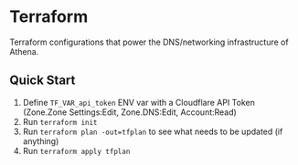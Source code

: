 # Terraform

Terraform configurations that power the DNS/networking infrastructure of Athena.

## Quick Start

1. Define `TF_VAR_api_token` ENV var with a Cloudflare API Token (Zone.Zone Settings:Edit, Zone.DNS:Edit, Account:Read)
1. Run `terraform init`
1. Run `terraform plan -out=tfplan` to see what needs to be updated (if anything)
1. Run `terraform apply tfplan`
